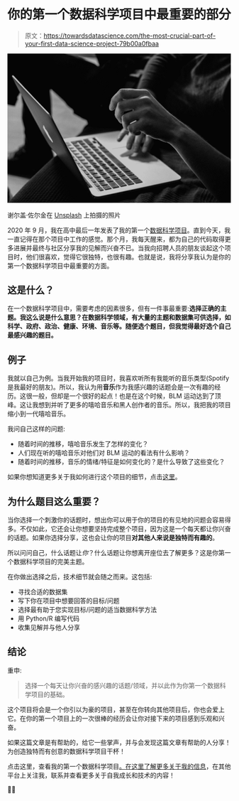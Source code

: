 # 你的第一个数据科学项目中最重要的部分

> 原文：<https://towardsdatascience.com/the-most-crucial-part-of-your-first-data-science-project-79b00a0fbaa>

![](img/be6c575f2e845ed9b0ea074a56f082ed.png)

谢尔盖·佐尔金在 [Unsplash](https://unsplash.com?utm_source=medium&utm_medium=referral) 上拍摄的照片

2020 年 9 月，我在高中最后一年发表了我的第一个[数据科学项目](/using-data-visualizations-to-understand-the-vast-shift-from-80s-90s-hip-hop-to-today-afa0f942685)。直到今天，我一直记得在那个项目中工作的感觉。那个月，我每天醒来，都为自己的代码取得更多进展并最终与社区分享我的见解而兴奋不已。当我向招聘人员的朋友谈起这个项目时，他们很喜欢，觉得它很独特，也很有趣。也就是说，我将分享我认为是你的第一个数据科学项目中最重要的方面。

## 这是什么？

在一个数据科学项目中，需要考虑的因素很多，但有一件事最重要:**选择正确的主题。我这么说是什么意思？在数据科学领域，有大量的主题和数据集可供选择，如科学、政府、政治、健康、环境、音乐等。随便选个题目，但我觉得最好选个自己最感兴趣的题目。**

## 例子

我就以自己为例。当我开始我的项目时，我喜欢听所有我能听的音乐类型(Spotify 是我最好的朋友)。所以，我认为用**音乐**作为我感兴趣的话题会是一次有趣的经历。这很一般，但却是一个很好的起点！也是在这个时候，BLM 运动达到了顶峰。这让我想到并听了更多的嘻哈音乐和黑人创作者的音乐。所以，我把我的项目缩小到一代嘻哈音乐。

我问自己这样的问题:

*   随着时间的推移，嘻哈音乐发生了怎样的变化？
*   人们现在听的嘻哈音乐对他们对 BLM 运动的看法有什么影响？
*   随着时间的推移，音乐的情绪/特征是如何变化的？是什么导致了这些变化？

如果你想知道更多关于我如何进行这个项目的细节，点击[这里](/using-data-visualizations-to-understand-the-vast-shift-from-80s-90s-hip-hop-to-today-afa0f942685)。

## 为什么题目这么重要？

当你选择一个刺激你的话题时，想出你可以用于你的项目的有见地的问题会容易得多。不仅如此，它还会让你想要坚持完成整个项目，因为这是一个每天都让你兴奋的话题。如果你选择分享，这也会让你的项目**对其他人来说是独特而有趣的**。

所以问问自己，什么话题让*你*？什么话题让你想离开座位去了解更多？这是你第一个数据科学项目的完美主题。

在你做出选择之后，技术细节就会随之而来。这包括:

*   寻找合适的数据集
*   写下你在项目中想要回答的目标/问题
*   选择最有助于您实现目标/问题的适当数据科学方法
*   用 Python/R 编写代码
*   收集见解并与他人分享

## 结论

重申:

> 选择一个每天让你兴奋的感兴趣的话题/领域，并以此作为你第一个数据科学项目的基础。

这个项目将会是一个你引以为豪的项目，甚至在你转向其他项目后，你也会爱上它。在你的第一个项目上的一次很棒的经历会让你对接下来的项目感到乐观和兴奋。

如果这篇文章是有帮助的，给它一些掌声，并与会发现这篇文章有帮助的人分享！为创造独特而有创意的数据科学项目干杯！

点击这里，查看我的第一个数据科学项目[。在这里了解更多关于我的信息](/using-data-visualizations-to-understand-the-vast-shift-from-80s-90s-hip-hop-to-today-afa0f942685)，在其他平台上关注我，联系并查看更多关于自我成长和技术的内容！

🫶🏽